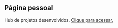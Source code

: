 ## Página pessoal

Hub de projetos desenvolvidos. 
[Clique para acessar.](https://andersonmarquess.github.io/Page/)

